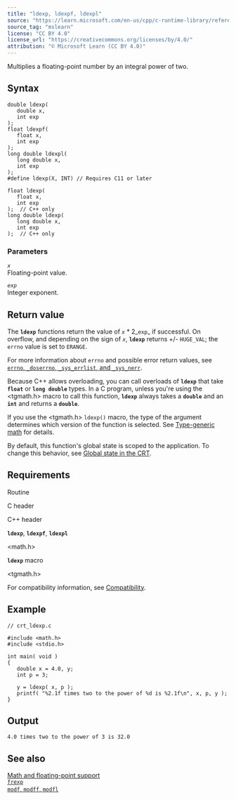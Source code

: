 ```yaml
---
title: "ldexp, ldexpf, ldexpl"
source: "https://learn.microsoft.com/en-us/cpp/c-runtime-library/reference/ldexp?view=msvc-170"
source_tag: "mslearn"
license: "CC BY 4.0"
license_url: "https://creativecommons.org/licenses/by/4.0/"
attribution: "© Microsoft Learn (CC BY 4.0)"
---
```

Multiplies a floating-point number by an integral power of two.

## Syntax

```
double ldexp(
   double x,
   int exp
);
float ldexpf(
   float x,
   int exp
);
long double ldexpl(
   long double x,
   int exp
);
#define ldexp(X, INT) // Requires C11 or later

float ldexp(
   float x,
   int exp
);  // C++ only
long double ldexp(
   long double x,
   int exp
);  // C++ only
```

### Parameters

_`x`_  
Floating-point value.

_`exp`_  
Integer exponent.

## Return value

The **`ldexp`** functions return the value of _`x`_ \* 2_`exp`_ if successful. On overflow, and depending on the sign of _`x`_, **`ldexp`** returns +/- `HUGE_VAL`; the `errno` value is set to `ERANGE`.

For more information about `errno` and possible error return values, see [`errno`, `_doserrno`, `_sys_errlist`, and `_sys_nerr`](https://learn.microsoft.com/en-us/cpp/c-runtime-library/errno-doserrno-sys-errlist-and-sys-nerr?view=msvc-170).

Because C++ allows overloading, you can call overloads of **`ldexp`** that take **`float`** or **`long double`** types. In a C program, unless you're using the <tgmath.h> macro to call this function, **`ldexp`** always takes a **`double`** and an **`int`** and returns a **`double`**.

If you use the <tgmath.h> `ldexp()` macro, the type of the argument determines which version of the function is selected. See [Type-generic math](https://learn.microsoft.com/en-us/cpp/c-runtime-library/tgmath?view=msvc-170) for details.

By default, this function's global state is scoped to the application. To change this behavior, see [Global state in the CRT](https://learn.microsoft.com/en-us/cpp/c-runtime-library/global-state?view=msvc-170).

## Requirements

Routine

C header

C++ header

**`ldexp`**, **`ldexpf`**, **`ldexpl`**

<math.h>

<cmath>

**`ldexp`** macro

<tgmath.h>

For compatibility information, see [Compatibility](https://learn.microsoft.com/en-us/cpp/c-runtime-library/compatibility?view=msvc-170).

## Example

```
// crt_ldexp.c

#include <math.h>
#include <stdio.h>

int main( void )
{
   double x = 4.0, y;
   int p = 3;

   y = ldexp( x, p );
   printf( "%2.1f times two to the power of %d is %2.1f\n", x, p, y );
}
```

## Output

```
4.0 times two to the power of 3 is 32.0
```

## See also

[Math and floating-point support](https://learn.microsoft.com/en-us/cpp/c-runtime-library/floating-point-support?view=msvc-170)  
[`frexp`](https://learn.microsoft.com/en-us/cpp/c-runtime-library/reference/frexp?view=msvc-170)  
[`modf`, `modff`, `modfl`](https://learn.microsoft.com/en-us/cpp/c-runtime-library/reference/modf-modff-modfl?view=msvc-170)